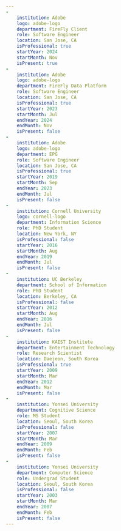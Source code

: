 ```yaml
---
-
    institution: Adobe
    logo: adobe-logo
    department: FireFly Client
    role: Software Engineer
    location: San Jose, CA
    isProfessional: true
    startYear: 2024
    startMonth: Nov
    isPresent: true
-
    institution: Adobe
    logo: adobe-logo
    department: FireFly Data Platform
    role: Software Engineer
    location: San Jose, CA
    isProfessional: true
    startYear: 2023
    startMonth: Jul
    endYear: 2024
    endMonth: Nov
    isPresent: false
-
    institution: Adobe
    logo: adobe-logo
    department: EPG
    role: Software Engineer
    location: San Jose, CA
    isProfessional: true
    startYear: 2019
    startMonth: Sep
    endYear: 2023
    endMonth: Jul
    isPresent: false
-
    institution: Cornell University
    logo: cornell-logo
    department: Information Science
    role: PhD Student
    location: New York, NY
    isProfessional: false
    startYear: 2016
    startMonth: Aug
    endYear: 2019
    endMonth: Jul
    isPresent: false
-
    institution: UC Berkeley
    department: School of Information
    role: PhD Student
    location: Berkeley, CA
    isProfessional: false
    startYear: 2012
    startMonth: Aug
    endYear: 2016
    endMonth: Jul
    isPresent: false
-
    institution: KAIST Institute
    department: Entertainment Technology
    role: Research Scientist
    location: Daejeon, South Korea
    isProfessional: true
    startYear: 2009
    startMonth: Mar
    endYear: 2012
    endMonth: Mar
    isPresent: false
-
    institution: Yonsei University
    department: Cognitive Science
    role: MS Student
    location: Seoul, South Korea
    isProfessional: false
    startYear: 2007
    startMonth: Mar
    endYear: 2009
    endMonth: Feb
    isPresent: false
-
    institution: Yonsei University
    department: Computer Science
    role: Undergrad Student
    location: Seoul, South Korea
    isProfessional: false
    startYear: 2003
    startMonth: Mar
    endYear: 2007
    endMonth: Feb
    isPresent: false
---
```

